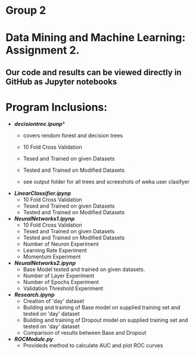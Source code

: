 # Group 2
# Data Mining and Machine Learning: Assignment 2. 


## Our code and results can be viewed directly in GitHub as Jupyter notebooks

# Program Inclusions: 
* ***decisiontree.ipunp****
    * covers rendom forest and decision trees
    * 10 Fold Cross Validation
    * Tesed and Trained on given Datasets 
    * Tested and Trained on Modified Datasets

    * see output folder for all trees and screeshots of weka user clasifyer
* ***LinearClassifier.ipynp***
    * 10 Fold Cross Validation
    * Tesed and Trained on given Datasets 
    * Tested and Trained on Modified Datasets
* ***NeuralNetworks1.ipynp***
    * 10 Fold Cross Validation
    * Tesed and Trained on given Datasets 
    * Tested and Trained on Modified Datasets
    * Number of Neuron Experiment
    * Learning Rate Experiment
    * Momentum Experiment 
* ***NeuralNetworks2.ipynp***
    * Base Model tested and trained on given datasets.
    * Number of Layer Experiment
    * Number of Epochs Experiment
    * Validation Threshold Experiment
* ***Research.ipynp***
    * Creation of 'day' dataset
    * Building and training of Base model on supplied training set and tested on 'day' dataset
    * Building and training of Dropout model on supplied training set and tested on 'day' dataset
    * Comparison of results between Base and Dropout
* ***ROCModule.py***
    * Provideds method to calculate AUC and plot ROC curves
